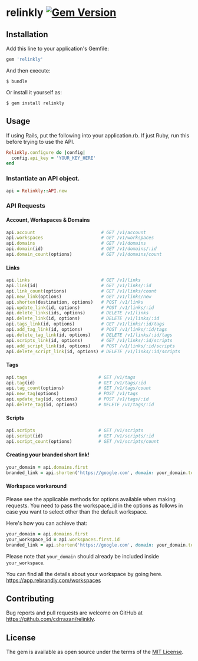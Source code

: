 # relinkly [![Gem Version](https://badge.fury.io/rb/relinkly.svg)](https://badge.fury.io/rb/relinkly)

## Installation

Add this line to your application's Gemfile:

```ruby
gem 'relinkly'
```

And then execute:

    $ bundle

Or install it yourself as:

    $ gem install relinkly

## Usage

If using Rails, put the following into your application.rb. If just Ruby,
run this before trying to use the API.

```ruby
Relinkly.configure do |config|
  config.api_key = 'YOUR_KEY_HERE'
end
```

### Instantiate an API object.

```ruby
api = Relinkly::API.new
```

### API Requests

#### Account, Workspaces & Domains

```ruby
api.account                         # GET /v1/account
api.workspaces                      # GET /v1/workspaces
api.domains                         # GET /v1/domains
api.domain(id)                      # GET /v1/domains/:id
api.domain_count(options)           # GET /v1/domains/count
```

#### Links
```ruby
api.links                           # GET /v1/links
api.link(id)                        # GET /v1/links/:id
api.link_count(options)             # GET /v1/links/count
api.new_link(options)               # GET /v1/links/new
api.shorten(destination, options)   # POST /v1/links
api.update_link(id, options)        # POST /v1/links/:id
api.delete_links(ids, options)      # DELETE /v1/links
api.delete_link(id, options)        # DELETE /v1/links/:id
api.tags_link(id, options)          # GET /v1/links/:id/tags
api.add_tag_link(id, options)       # POST /v1/links/:id/tags
api.delete_tag_link(id, options)    # DELETE /v1/links/:id/tags
api.scripts_link(id, options)       # GET /v1/links/:id/scripts
api.add_script_link(id, options)    # POST /v1/links/:id/scripts
api.delete_script_link(id, options) # DELETE /v1/links/:id/scripts
```

#### Tags
```ruby
api.tags                           # GET /v1/tags
api.tag(id)                        # GET /v1/tags/:id
api.tag_count(options)             # GET /v1/tags/count
api.new_tag(options)               # POST /v1/tags
api.update_tag(id, options)        # POST /v1/tags/:id
api.delete_tag(id, options)        # DELETE /v1/tags/:id
```

#### Scripts
```ruby
api.scripts                        # GET /v1/scripts
api.script(id)                     # GET /v1/scripts/:id
api.script_count(options)          # GET /v1/scripts/count
```


#### Creating your branded short link!

```ruby
your_domain = api.domains.first
branded_link = api.shorten('https://google.com', domain: your_domain.to_h, title: 'Google', description: 'Google Homepage')
```

#### Workspace workaround
Please see the applicable methods for options available when making requests. You need to pass the workspace_id in the options as follows in case you want to select other than the default workspace.

Here's how you can achieve that:

```ruby
your_domain = api.domains.first
your_workspace_id = api.workspaces.first.id
branded_link = api.shorten('https://google.com', domain: your_domain.to_h, title: 'Google', description: 'Google Homepage', workspace: your_workspace_id)
```

Please note that `your_domain` should already be included inside `your_workspace`.

You can find all the details about your workspace by going here. https://app.rebrandly.com/workspaces


## Contributing

Bug reports and pull requests are welcome on GitHub at https://github.com/cdrrazan/relinkly.


## License

The gem is available as open source under the terms of the [MIT License](http://opensource.org/licenses/MIT).
